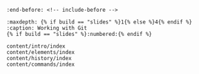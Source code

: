 ```{include} ../README.md
:end-before: <!-- include-before -->
```
```{toctree}
:maxdepth: {% if build == "slides" %}1{% else %}4{% endif %}
:caption: Working with Git
{% if build == "slides" %}:numbered:{% endif %}

content/intro/index
content/elements/index
content/history/index
content/commands/index
```
